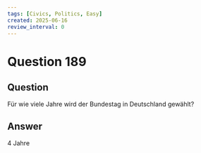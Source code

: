 ```yaml
---
tags: [Civics, Politics, Easy]
created: 2025-06-16
review_interval: 0
---
```


# Question 189

## Question

Für wie viele Jahre wird der Bundestag in Deutschland gewählt?

## Answer

4 Jahre
